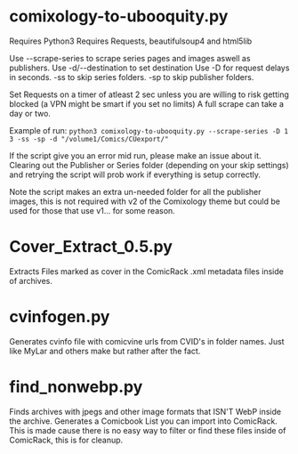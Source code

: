 # comixology-to-ubooquity.py
Requires Python3
Requires Requests, beautifulsoup4 and html5lib

Use --scrape-series to scrape series pages and images aswell as publishers.
Use -d/--destination to set destination
Use -D for request delays in seconds.
-ss to skip series folders.
-sp to skip publisher folders.

Set Requests on a timer of atleast 2 sec unless you are willing to risk getting blocked (a VPN might be smart if you set no limits)
A full scrape can take a day or two.

Example of run: `python3 comixology-to-ubooquity.py --scrape-series -D 1 3 -ss -sp -d "/volume1/Comics/CUexport/"`


If the script give you an error mid run, please make an issue about it.
Clearing out the Publisher or Series folder (depending on your skip settings) and retrying the script will prob work if everything is setup correctly.

Note the script makes an extra un-needed folder for all the publisher images, this is not required with v2 of the Comixology theme but could be used for those that use v1... for some reason.

# Cover_Extract_0.5.py
Extracts Files marked as cover in the ComicRack .xml metadata files inside of archives.

# cvinfogen.py
Generates cvinfo file with comicvine urls from CVID's in folder names.
Just like MyLar and others make but rather after the fact.

# find_nonwebp.py
Finds archives with jpegs and other image formats that ISN'T WebP inside the archive.
Generates a Comicbook List you can import into ComicRack.
This is made cause there is no easy way to filter or find these files inside of ComicRack, this is for cleanup.